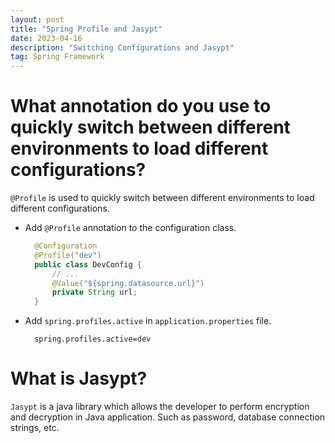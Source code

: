 ```yaml
---
layout: post
title: "Spring Profile and Jasypt"
date: 2023-04-16
description: "Switching Configurations and Jasypt"
tag: Spring Framework
---
```


# What annotation do you use to quickly switch between different environments to load different configurations?

`@Profile` is used to quickly switch between different environments to load different configurations.

- Add `@Profile` annotation to the configuration class.

  ```java
    @Configuration
    @Profile("dev")
    public class DevConfig {
        // ...
        @Value("${spring.datasource.url}")
        private String url;
    }
  ```

- Add `spring.profiles.active` in `application.properties` file.

  ```properties
    spring.profiles.active=dev
  ```

# What is Jasypt?

`Jasypt` is a java library which allows the developer to perform encryption and decryption in Java application. Such as password, database connection strings, etc.
